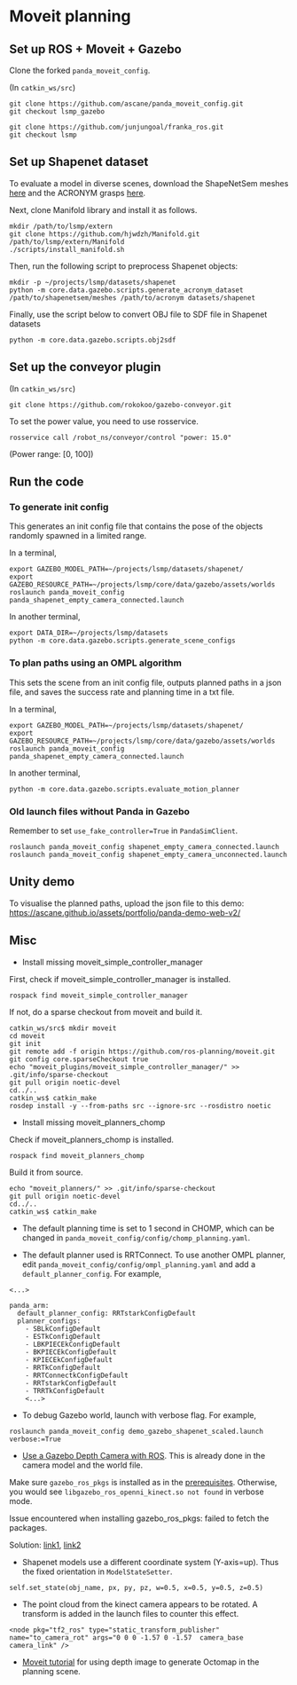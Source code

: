 # Moveit planning

## Set up ROS + Moveit + Gazebo

Clone the forked `panda_moveit_config`.

(In `catkin_ws/src`)
```
git clone https://github.com/ascane/panda_moveit_config.git
git checkout lsmp_gazebo
```

```
git clone https://github.com/junjungoal/franka_ros.git
git checkout lsmp
```

## Set up Shapenet dataset

To evaluate a model in diverse scenes, download the ShapeNetSem meshes [here](https://shapenet.org/) and the ACRONYM grasps [here](https://sites.google.com/nvidia.com/graspdataset).

Next, clone Manifold library and install it as follows.
```
mkdir /path/to/lsmp/extern
git clone https://github.com/hjwdzh/Manifold.git /path/to/lsmp/extern/Manifold
./scripts/install_manifold.sh
```


Then, run the following script to preprocess Shapenet objects:
```
mkdir -p ~/projects/lsmp/datasets/shapenet
python -m core.data.gazebo.scripts.generate_acronym_dataset /path/to/shapenetsem/meshes /path/to/acronym datasets/shapenet
```

Finally, use the script below to convert OBJ file to SDF file in Shapenet datasets
```
python -m core.data.gazebo.scripts.obj2sdf
```

## Set up the conveyor plugin

(In `catkin_ws/src`)

```
git clone https://github.com/rokokoo/gazebo-conveyor.git
```

To set the power value, you need to use rosservice.

```
rosservice call /robot_ns/conveyor/control "power: 15.0"
```
(Power range: [0, 100])

## Run the code

### To generate init config

This generates an init config file that contains the pose of the objects randomly spawned in a limited range.

In a terminal,

```
export GAZEBO_MODEL_PATH=~/projects/lsmp/datasets/shapenet/
export GAZEBO_RESOURCE_PATH=~/projects/lsmp/core/data/gazebo/assets/worlds
roslaunch panda_moveit_config panda_shapenet_empty_camera_connected.launch
```

In another terminal,

```
export DATA_DIR=~/projects/lsmp/datasets
python -m core.data.gazebo.scripts.generate_scene_configs
```

### To plan paths using an OMPL algorithm

This sets the scene from an init config file, outputs planned paths in a json file, and saves the success rate and planning time in a txt file.

In a terminal,

```
export GAZEBO_MODEL_PATH=~/projects/lsmp/datasets/shapenet/
export GAZEBO_RESOURCE_PATH=~/projects/lsmp/core/data/gazebo/assets/worlds
roslaunch panda_moveit_config panda_shapenet_empty_camera_connected.launch
```

In another terminal,

```
python -m core.data.gazebo.scripts.evaluate_motion_planner
```

### Old launch files without Panda in Gazebo

Remember to set `use_fake_controller=True` in `PandaSimClient`.

```
roslaunch panda_moveit_config shapenet_empty_camera_connected.launch
roslaunch panda_moveit_config shapenet_empty_camera_unconnected.launch
```

## Unity demo

To visualise the planned paths, upload the json file to this demo:
https://ascane.github.io/assets/portfolio/panda-demo-web-v2/

## Misc

- Install missing moveit_simple_controller_manager

First, check if moveit_simple_controller_manager is installed.

```
rospack find moveit_simple_controller_manager
```

If not, do a sparse checkout from moveit and build it.

```
catkin_ws/src$ mkdir moveit
cd moveit
git init
git remote add -f origin https://github.com/ros-planning/moveit.git
git config core.sparseCheckout true
echo "moveit_plugins/moveit_simple_controller_manager/" >> .git/info/sparse-checkout
git pull origin noetic-devel
cd../..
catkin_ws$ catkin_make
rosdep install -y --from-paths src --ignore-src --rosdistro noetic
```

- Install missing moveit_planners_chomp

Check if moveit_planners_chomp is installed.

```
rospack find moveit_planners_chomp
```

Build it from source.

```
echo "moveit_planners/" >> .git/info/sparse-checkout
git pull origin noetic-devel
cd../..
catkin_ws$ catkin_make
```

- The default planning time is set to 1 second in CHOMP, which can be changed in `panda_moveit_config/config/chomp_planning.yaml`.

- The default planner used is RRTConnect. To use another OMPL planner, edit `panda_moveit_config/config/ompl_planning.yaml` and add a `default_planner_config`. For example,

```
<...>

panda_arm:
  default_planner_config: RRTstarkConfigDefault
  planner_configs:
    - SBLkConfigDefault
    - ESTkConfigDefault
    - LBKPIECEkConfigDefault
    - BKPIECEkConfigDefault
    - KPIECEkConfigDefault
    - RRTkConfigDefault
    - RRTConnectkConfigDefault
    - RRTstarkConfigDefault
    - TRRTkConfigDefault
    <...>
```

- To debug Gazebo world, launch with verbose flag. For example,
```
roslaunch panda_moveit_config demo_gazebo_shapenet_scaled.launch verbose:=True
```

- [Use a Gazebo Depth Camera with ROS](https://classic.gazebosim.org/tutorials?tut=ros_depth_camera&cat=connect_ros).
This is already done in the camera model and the world file.

Make sure `gazebo_ros_pkgs` is installed as in the [prerequisites](https://classic.gazebosim.org/tutorials?tut=ros_installing&cat=connect_ros). Otherwise, you would see `libgazebo_ros_openni_kinect.so not found` in verbose mode.

Issue encountered when installing gazebo_ros_pkgs: failed to fetch the packages.

Solution:
[link1](https://answers.ros.org/question/326486/error-installing-ros-kinetic-gazebo-ros-control/), 
[link2](https://answers.ros.org/question/325039/apt-update-fails-cannot-install-pkgs-key-not-working/)

- Shapenet models use a different coordinate system (Y-axis=up). Thus the fixed orientation in `ModelStateSetter`.
```
self.set_state(obj_name, px, py, pz, w=0.5, x=0.5, y=0.5, z=0.5)
```

- The point cloud from the kinect camera appears to be rotated. A transform is added in the launch files to counter this effect.
```
<node pkg="tf2_ros" type="static_transform_publisher" name="to_camera_rot" args="0 0 0 -1.57 0 -1.57  camera_base camera_link" />
```

- [Moveit tutorial](http://docs.ros.org/en/kinetic/api/moveit_tutorials/html/doc/perception_pipeline/perception_pipeline_tutorial.html) for using depth image to generate Octomap in the planning scene.
